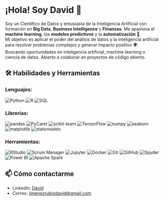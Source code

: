 # ¡Hola! Soy David 👋

Soy un Científico de Datos y entusiasta de la Inteligencia Artificial con formación en **Big Data**, **Business Intelligence** y **Finanzas**. Me apasiona el **machine learning**, los **modelos predictivos** y la **automatización** 🤖.  
Mi objetivo es aplicar el poder del análisis de datos y la inteligencia artificial para resolver problemas complejos y generar impacto positivo 🌍.  
Buscando oportunidades en inteligencia artificial, machine learning o ciencia de datos. Abierto a colaborar en proyectos de código abierto.

## 🛠️ Habilidades y Herramientas

### Lenguajes:
![Python](https://img.shields.io/badge/-Python-3776AB?style=flat&logo=python&logoColor=white)
![R](https://img.shields.io/badge/-R-276DC3?style=flat&logo=r&logoColor=white)
![SQL](https://img.shields.io/badge/-SQL-4479A1?style=flat&logo=postgresql&logoColor=white)

### Librerías:
![pandas](https://img.shields.io/badge/-pandas-150458?style=flat&logo=pandas)
![PyCaret](https://img.shields.io/badge/-PyCaret-ff5733?style=flat)
![scikit-learn](https://img.shields.io/badge/-scikit%20learn-F7931E?style=flat&logo=scikit-learn&logoColor=white)
![TensorFlow](https://img.shields.io/badge/-TensorFlow-FF6F00?style=flat&logo=tensorflow&logoColor=white)
![numpy](https://img.shields.io/badge/-numpy-013243?style=flat&logo=numpy)
![seaborn](https://img.shields.io/badge/-seaborn-3776AB?style=flat&logoColor=white)
![matplotlib](https://img.shields.io/badge/-matplotlib-3776AB?style=flat&logo=python)
![statsmodels](https://img.shields.io/badge/-statsmodels-BA0C2F?style=flat)

### Herramientas:
![RStudio](https://img.shields.io/badge/-RStudio-75AADB?style=flat&logo=rstudio&logoColor=white)
![Scrum Manager](https://img.shields.io/badge/-Scrum%20Manager-6DB33F?style=flat&logo=scrum&logoColor=white)
![Jupyter](https://img.shields.io/badge/-Jupyter-F37626?style=flat&logo=jupyter&logoColor=white)
![Docker](https://img.shields.io/badge/-Docker-2496ED?style=flat&logo=docker&logoColor=white)
![Git](https://img.shields.io/badge/-Git-F05032?style=flat&logo=git&logoColor=white)
![GitHub](https://img.shields.io/badge/-GitHub-181717?style=flat&logo=github&logoColor=white)
![Spyder](https://img.shields.io/badge/-Spyder-red?style=flat&logo=spyder-ide&logoColor=white)
![Power BI](https://img.shields.io/badge/-Power%20BI-F2C811?style=flat&logo=power-bi&logoColor=black)
![Apache Spark](https://img.shields.io/badge/-Apache%20Spark-E25A1C?style=flat&logo=apachespark&logoColor=white)

## 📫 Cómo contactarme
- LinkedIn: [David](https://www.linkedin.com/in/david-jimenez-rubio5699)
- Correo: jimenezrubiodavid@gmail.com
